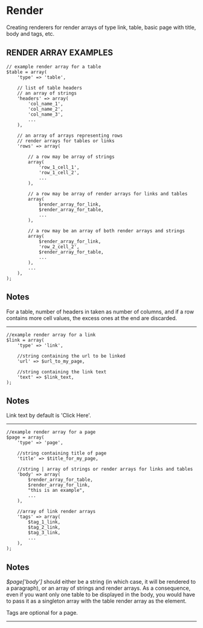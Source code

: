 # Render
Creating renderers for render arrays of type link, table, basic page with title,
 body and tags, etc.

## RENDER ARRAY EXAMPLES

```
// example render array for a table
$table = array(
    'type' => 'table',
    
    // list of table headers
    // an array of strings
    'headers' => array(
        'col_name_1',
        'col_name_2',
        'col_name_3',
        ...
    ),
    
    // an array of arrays representing rows
    // render arrays for tables or links
    'rows' => array(
        
        // a row may be array of strings
        array(
            'row_1_cell_1',
            'row_1_cell_2',
            ...
        ),
        
        // a row may be array of render arrays for links and tables
        array(
            $render_array_for_link,
            $render_array_for_table,
            ...
        ),
        
        // a row may be an array of both render arrays and strings 
        array(
            $render_array_for_link,
            'row_2_cell_2',
            $render_array_for_table,
            ...
        ),
        ...
    ),
);
```

## Notes

For a table, number of headers in taken as number of columns, and if a row 
contains more cell values, the excess ones at the end are discarded.

-----

```
//example render array for a link
$link = array(
    'type' => 'link',
    
    //string containing the url to be linked
    'url' => $url_to_my_page,
    
    //string containing the link text
    'text' => $link_text,
);
```
## Notes

Link text by default is 'Click Here'.

-----

```
//example render array for a page
$page = array(
    'type' => 'page',
    
    //string containing title of page
    'title' => $title_for_my_page,
    
    //string | array of strings or render arrays for links and tables
    'body' => array(
        $render_array_for_table,
        $render_array_for_link,
        "this is an example",
        ...
    ),
    
    //array of link render arrays
    'tags' => array(
        $tag_1_link,
        $tag_2_link,
        $tag_3_link,
        ...
    ),
);
```

## Notes

_$page['body']_ should either be a string (in which case, it will be rendered to
a paragraph), or an array of strings and render arrays. As a consequence, 
even if you want only one table to be displayed in the body, you would have to 
pass it as a singleton array with the table render array as the element.

Tags are optional for a page.

-----
